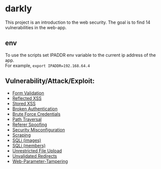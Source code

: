 # darkly

This project is an introduction to the web security. The goal is to find 14 vulnerabilities in the web-app.

## env
 To use the scripts set IPADDR env variable to the current ip address of the app. <br>
 For example, `export IPADDR=192.168.64.4`

## Vulnerability/Attack/Exploit:
* [Form Validation](/Form-Validation/Resources/README.md)
* [Reflected XSS](/Reflected-XSS/Resources/README.md)
* [Stored XSS](/Stored-XSS/Resources/README.md)
* [Broken Authentication](/Broken-Authentication/Resources/README.md)
* [Brute Force Credentials](/Brute-Force-Credentials/Resources/README.md)
* [Path Traversal](/Path-Traversal/Resources/README.md)
* [Referer Spoofing](/Referer-Spoofing/Resources/README.md)
* [Security Misconfiguration](/Security-Misconfiguration/Resources/README.md)
* [Scraping](/Scraping/Resources/README.md)
* [SQLi (images)](/SQLi-Images/Resources/README.md)
* [SQLi (members)](/SQLi-Members/Resources/README.md)
* [Unrestricted File Upload](/Unrestricted-File-Upload/Resources/README.md)
* [Unvalidated Redirects](/Unvalidated-Redirects/Resources/README.md)
* [Web-Parameter-Tampering](/Web-Parameter-Tampering/Resources/README.md)
